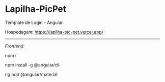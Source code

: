 # Lapilha-PicPet
Template de Login - Angular.

Hospedagem: https://lapilha-pic-pet.vercel.app/


--------------------------------
<i>Frontend:</i>

npm i

npm install -g @angular/cli

ng add @angular/material

